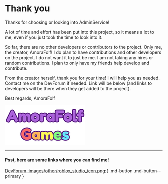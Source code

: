 # Thank you

Thanks for choosing or looking into AdminService!

A lot of time and effort has been put into this project, so it means a lot to me, even if you just took the time to look into it.

So far, there are no other developers or contributors to the project. Only me, the creator, AmoraFolf!
I do plan to have contributions and other developers on the project. I do not want it to just be me.
I am not taking any hires or random contributions. I plan to only have my friends help develop and contribute.

From the creator herself, thank you for your time!
I will help you as needed. Contact me on the DevForum if needed. Link will be below (and links to developers will be there when they get added to the project).

Best regards,
AmoraFolf

![amorafolf-games](images/logos/AmoraFolf_Games_256x128.png)

---

#### Psst, here are some links where you can find me!

[DevForum :images/other/roblox_studio_icon.png:](https://devforum.roblox.com/u/amorafolf/summary){ .md-button .md-button--primary }